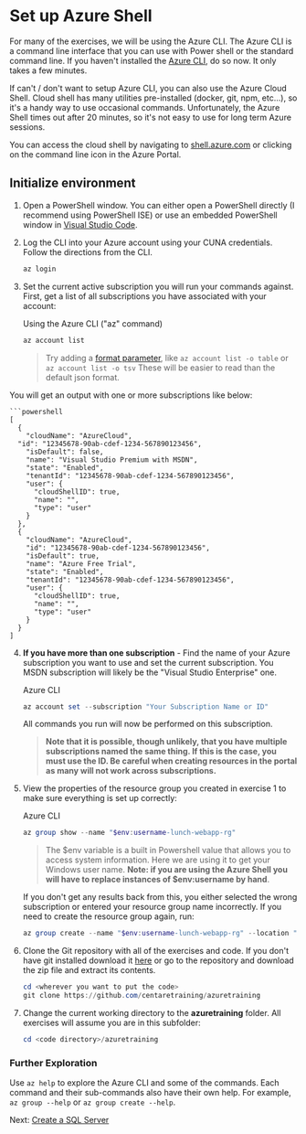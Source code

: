 # Set up Azure Shell

  For many of the exercises, we will be using the Azure CLI. The Azure CLI is a command line interface that you can use with Power shell or the standard command line. If you haven't installed the [Azure CLI](https://docs.microsoft.com/en-us/cli/azure/install-azure-cli?view=azure-cli-latest), do so now. It only takes a few minutes.

  If can't / don't want to setup Azure CLI, you can also use the Azure Cloud Shell. Cloud shell has many utilities pre-installed (docker, git, npm, etc...), so it's a handy way to use occasional commands. Unfortunately, the Azure Shell times out after 20 minutes, so it's not easy to use for long term Azure sessions.

  You can access the cloud shell by navigating to [shell.azure.com](https://shell.azure.com) or clicking on the command line icon in the Azure Portal.

## Initialize environment

1. Open a PowerShell window. You can either open a PowerShell directly (I recommend using PowerShell ISE) or use an embedded PowerShell window in [Visual Studio Code](https://code.visualstudio.com/).

2. Log the CLI into your Azure account using your CUNA credentials. Follow the directions from the CLI.

    ```powershell
    az login
    ```

3. Set the current active subscription you will run your commands against. First, get a list of all subscriptions you have associated with your account:

    Using the Azure CLI ("az" command)
    ```powershell
    az account list
    ```
    >Try adding a [format parameter](https://docs.microsoft.com/en-us/cli/azure/format-output-azure-cli?view=azure-cli-latest), like `az account list -o table` or `az account list -o tsv` These will be easier to read than the default json format.

You will get an output with one or more subscriptions like below:

    ```powershell
    [
      {
        "cloudName": "AzureCloud",
      "id": "12345678-90ab-cdef-1234-567890123456",
        "isDefault": false,
        "name": "Visual Studio Premium with MSDN",
        "state": "Enabled",
        "tenantId": "12345678-90ab-cdef-1234-567890123456",
        "user": {
          "cloudShellID": true,
          "name": "",
          "type": "user"
        }
      },
      {
        "cloudName": "AzureCloud",
        "id": "12345678-90ab-cdef-1234-567890123456",
        "isDefault": true,
        "name": "Azure Free Trial",
        "state": "Enabled",
        "tenantId": "12345678-90ab-cdef-1234-567890123456",
        "user": {
          "cloudShellID": true,
          "name": "",
          "type": "user"
        }
      }
    ]

4. **If you have more than one subscription** - Find the name of your Azure subscription you want to use and set the current subscription. You MSDN subscription will likely be the "Visual Studio Enterprise" one.

    Azure CLI
    ```powershell
    az account set --subscription "Your Subscription Name or ID"
    ```

    All commands you run will now be performed on this subscription.

    > **Note that it is possible, though unlikely, that you have multiple subscriptions named the same thing. If this is the case, you must use the ID.  Be careful when creating resources in the portal as many will not work across subscriptions.**

5. View the properties of the resource group you created in exercise 1 to make sure everything is set up correctly:

    Azure CLI
    ```powershell
    az group show --name "$env:username-lunch-webapp-rg"
    ```

    > The $env variable is a built in Powershell value that allows you to access system information. Here we are using it to get your Windows user name.  **Note: if you are using the Azure Shell you will have to replace instances of $env:username by hand**.

    If you don't get any results back from this, you either selected the wrong subscription or entered your resource group name incorrectly. If you need to create the resource group again, run:
    ```powershell
    az group create --name "$env:username-lunch-webapp-rg" --location "East US"
    ```

6. Clone the Git repository with all of the exercises and code. If you don't have git installed download it [here](https://git-scm.com/downloads) or go to the repository and download the zip file and extract its contents.

    ```powershell
    cd <wherever you want to put the code>
    git clone https://github.com/centaretraining/azuretraining
    ```

7. Change the current working directory to the **azuretraining** folder. All exercises will assume you are in this subfolder:

    ```powershell
    cd <code directory>/azuretraining
    ```

### Further Exploration
Use `az help` to explore the Azure CLI and some of the commands. Each command and their sub-commands also have their own help. For example, `az group --help` or `az group create --help`.

Next: [Create a SQL Server](03-azure-sql.md)
